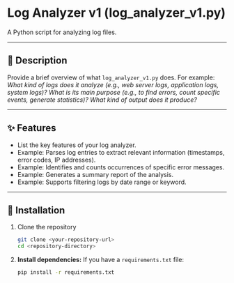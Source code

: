 # Log Analyzer v1 (log_analyzer_v1.py)

A Python script for analyzing log files.

---

## 📝 Description

Provide a brief overview of what `log_analyzer_v1.py` does. For example:
*What kind of logs does it analyze (e.g., web server logs, application logs, system logs)?*
*What is its main purpose (e.g., to find errors, count specific events, generate statistics)?*
*What kind of output does it produce?*

---

## ✨ Features

* List the key features of your log analyzer.
* Example: Parses log entries to extract relevant information (timestamps, error codes, IP addresses).
* Example: Identifies and counts occurrences of specific error messages.
* Example: Generates a summary report of the analysis.
* Example: Supports filtering logs by date range or keyword.



---

## 🚀 Installation

1.  Clone the repository 
    ```bash
    git clone <your-repository-url>
    cd <repository-directory>
    ```
2.  **Install dependencies:**
    If you have a `requirements.txt` file:
    ```bash
    pip install -r requirements.txt
